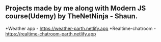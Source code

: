 ## Projects made by me along with Modern JS course(Udemy) by TheNetNinja - Shaun.
*Weather app - https://weather-parth.netlify.app
*Realtime-chatroom - https://realtime-chatroom-parth.netlify.app